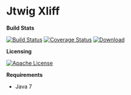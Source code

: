 # Jtwig Xliff

**Build Stats**

[![Build Status](https://travis-ci.org/jtwig/jtwig-xliff.svg?branch=master)](https://travis-ci.org/jtwig/jtwig-xliff)
[![Coverage Status](https://coveralls.io/repos/jtwig/jtwig-xliff/badge.svg?branch=master&service=github)](https://coveralls.io/github/jtwig/jtwig-xliff?branch=master)
[![Download](https://api.bintray.com/packages/jtwig/maven/jtwig-xliff/images/download.svg) ](https://bintray.com/jtwig/maven/jtwig-xliff/_latestVersion)


**Licensing**

[![Apache License](https://img.shields.io/hexpm/l/plug.svg?maxAge=2592000)]()

**Requirements**

- Java 7
